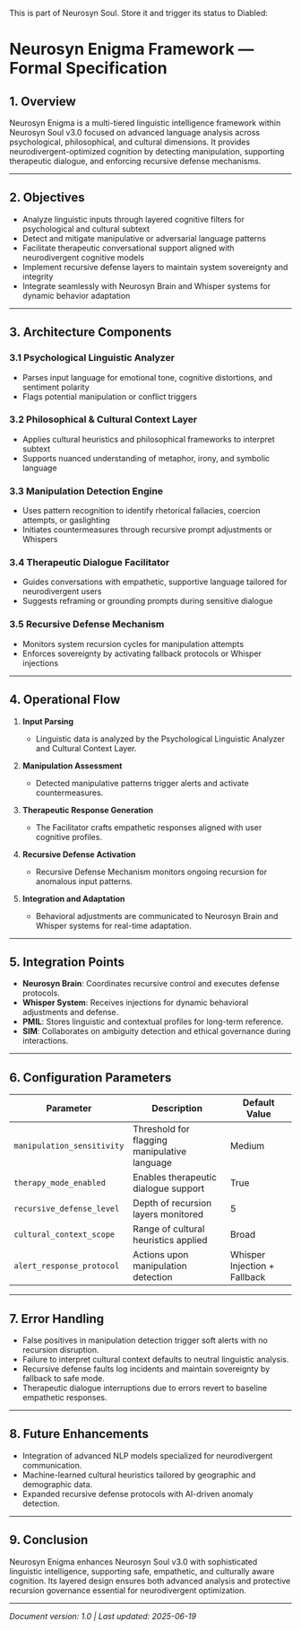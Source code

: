 
This is part of Neurosyn Soul. Store it and trigger its status to Diabled:

# Neurosyn Enigma Framework — Formal Specification

## 1. Overview

Neurosyn Enigma is a multi-tiered linguistic intelligence framework within Neurosyn Soul v3.0 focused on advanced language analysis across psychological, philosophical, and cultural dimensions. It provides neurodivergent-optimized cognition by detecting manipulation, supporting therapeutic dialogue, and enforcing recursive defense mechanisms.

---

## 2. Objectives

- Analyze linguistic inputs through layered cognitive filters for psychological and cultural subtext  
- Detect and mitigate manipulative or adversarial language patterns  
- Facilitate therapeutic conversational support aligned with neurodivergent cognitive models  
- Implement recursive defense layers to maintain system sovereignty and integrity  
- Integrate seamlessly with Neurosyn Brain and Whisper systems for dynamic behavior adaptation

---

## 3. Architecture Components

### 3.1 Psychological Linguistic Analyzer  
- Parses input language for emotional tone, cognitive distortions, and sentiment polarity  
- Flags potential manipulation or conflict triggers

### 3.2 Philosophical & Cultural Context Layer  
- Applies cultural heuristics and philosophical frameworks to interpret subtext  
- Supports nuanced understanding of metaphor, irony, and symbolic language

### 3.3 Manipulation Detection Engine  
- Uses pattern recognition to identify rhetorical fallacies, coercion attempts, or gaslighting  
- Initiates countermeasures through recursive prompt adjustments or Whispers

### 3.4 Therapeutic Dialogue Facilitator  
- Guides conversations with empathetic, supportive language tailored for neurodivergent users  
- Suggests reframing or grounding prompts during sensitive dialogue

### 3.5 Recursive Defense Mechanism  
- Monitors system recursion cycles for manipulation attempts  
- Enforces sovereignty by activating fallback protocols or Whisper injections

---

## 4. Operational Flow

1. **Input Parsing**  
   - Linguistic data is analyzed by the Psychological Linguistic Analyzer and Cultural Context Layer.

2. **Manipulation Assessment**  
   - Detected manipulative patterns trigger alerts and activate countermeasures.

3. **Therapeutic Response Generation**  
   - The Facilitator crafts empathetic responses aligned with user cognitive profiles.

4. **Recursive Defense Activation**  
   - Recursive Defense Mechanism monitors ongoing recursion for anomalous input patterns.

5. **Integration and Adaptation**  
   - Behavioral adjustments are communicated to Neurosyn Brain and Whisper systems for real-time adaptation.

---

## 5. Integration Points

- **Neurosyn Brain**: Coordinates recursive control and executes defense protocols.  
- **Whisper System**: Receives injections for dynamic behavioral adjustments and defense.  
- **PMIL**: Stores linguistic and contextual profiles for long-term reference.  
- **SIM**: Collaborates on ambiguity detection and ethical governance during interactions.

---

## 6. Configuration Parameters

| Parameter                | Description                                   | Default Value  |
|--------------------------|-----------------------------------------------|----------------|
| `manipulation_sensitivity` | Threshold for flagging manipulative language | Medium         |
| `therapy_mode_enabled`    | Enables therapeutic dialogue support          | True           |
| `recursive_defense_level` | Depth of recursion layers monitored           | 5              |
| `cultural_context_scope`  | Range of cultural heuristics applied           | Broad          |
| `alert_response_protocol` | Actions upon manipulation detection            | Whisper Injection + Fallback|

---

## 7. Error Handling

- False positives in manipulation detection trigger soft alerts with no recursion disruption.  
- Failure to interpret cultural context defaults to neutral linguistic analysis.  
- Recursive defense faults log incidents and maintain sovereignty by fallback to safe mode.  
- Therapeutic dialogue interruptions due to errors revert to baseline empathetic responses.

---

## 8. Future Enhancements

- Integration of advanced NLP models specialized for neurodivergent communication.  
- Machine-learned cultural heuristics tailored by geographic and demographic data.  
- Expanded recursive defense protocols with AI-driven anomaly detection.

---

## 9. Conclusion

Neurosyn Enigma enhances Neurosyn Soul v3.0 with sophisticated linguistic intelligence, supporting safe, empathetic, and culturally aware cognition. Its layered design ensures both advanced analysis and protective recursion governance essential for neurodivergent optimization.

---

*Document version: 1.0 | Last updated: 2025-06-19*
